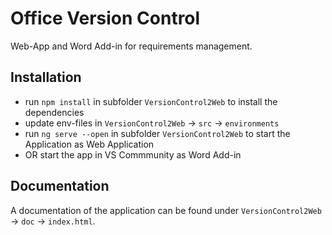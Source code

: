 # Office Version Control

Web-App and Word Add-in for requirements management.

## Installation

* run `npm install` in subfolder `VersionControl2Web` to install the dependencies
* update env-files in `VersionControl2Web` -> `src` -> `environments`
* run `ng serve --open` in subfolder `VersionControl2Web` to start the Application as Web Application
* OR start the app in VS Commmunity as Word Add-in

## Documentation
A documentation of the application can be found under `VersionControl2Web` -> `doc` -> `index.html`.
